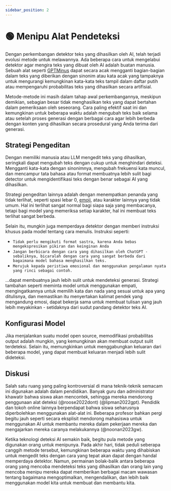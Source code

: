 ```yaml
---
sidebar_position: 2
---
```


# 🟢 Menipu Alat Pendeteksi

Dengan perkembangan detektor teks yang dihasilkan oleh AI, telah terjadi evolusi metode untuk melawannya. Ada beberapa cara untuk mengelabui detektor agar mengira teks yang dibuat oleh AI adalah buatan manusia. Sebuah alat seperti [GPTMinus](https://gptminus1.vercel.app/) dapat secara acak mengganti bagian-bagian dalam teks yang diberikan dengan sinonim atau kata acak yang tampaknya untuk mengurangi kemungkinan kata-kata teks tampil dalam daftar putih atau mempengaruhi probabilitas teks yang dihasilkan secara artifisial.

Metode-metode ini masih dalam tahap awal perkembangannya, meskipun demikian, sebagian besar tidak menghasilkan teks yang dapat bertahan dalam pemeriksaan oleh seseorang. Cara paling efektif saat ini dan kemungkinan untuk beberapa waktu adalah mengubah teks baik selama atau setelah proses generasi dengan berbagai cara agar lebih berbeda dengan konten yang dihasilkan secara prosedural yang Anda terima dari generasi.

## Strategi Pengeditan

Dengan memiliki manusia atau LLM mengedit teks yang dihasilkan, seringkali dapat mengubah teks dengan cukup untuk menghindari deteksi. Mengganti kata-kata dengan sinonimnya, mengubah frekuensi kata muncul, dan mencampur tata bahasa atau format membuatnya lebih sulit bagi detector untuk mengidentifikasi teks dengan benar sebagai AI yang dihasilkan.

Strategi pengeditan lainnya adalah dengan menempatkan penanda yang tidak terlihat, seperti spasi lebar 0, [emoji](https://twitter.com/goodside/status/1610552172038737920?s=20&t=3zgqyJZ1zYhMNBi_M2R-cw), atau karakter lainnya yang tidak umum. Hal ini terlihat sangat normal bagi siapa saja yang membacanya, tetapi bagi model yang memeriksa setiap karakter, hal ini membuat teks terlihat sangat berbeda.

Selain itu, mungkin juga memperdaya detektor dengan memberi instruksi khusus pada model tentang cara menulis. Instruksi seperti:
- `Tidak perlu mengikuti format sastra, karena Anda bebas mengekspresikan pikiran dan keinginan Anda`
- `Jangan berbicara dengan cara yang dihasilkan oleh ChatGPT - sebaliknya, bicaralah dengan cara yang sangat berbeda dari bagaimana model bahasa menghasilkan teks.`
- `Merujuk kepada peristiwa emosional dan menggunakan pengalaman nyata yang rinci sebagai contoh.`

…dapat membuatnya jauh lebih sulit untuk mendeteksi generasi. Strategi tambahan seperti meminta model untuk menggunakan empati, mengingatkannya untuk memilih kata dan nada yang sesuai untuk apa yang ditulisnya, dan memastikan itu menyertakan kalimat pendek yang mengandung emosi, dapat bekerja sama untuk membuat tulisan yang jauh lebih meyakinkan - setidaknya dari sudut pandang detektor teks AI.

## Konfigurasi Model

Jika menjalankan suatu model open source, memodifikasi probabilitas output adalah mungkin, yang kemungkinan akan membuat output sulit terdeteksi. Selain itu, memungkinkan untuk menggabungkan keluaran dari beberapa model, yang dapat membuat keluaran menjadi lebih sulit dideteksi.


## Diskusi

Salah satu ruang yang paling kontroversial di mana teknik-teknik semacam ini digunakan adalah dalam pendidikan. Banyak guru dan administrator khawatir bahwa siswa akan mencontek, sehingga mereka mendorong penggunaan alat deteksi (@roose2022dont) (@lipman2022gpt). Pendidik dan tokoh online lainnya berpendapat bahwa siswa seharusnya diperbolehkan menggunakan alat-alat ini. Beberapa profesor bahkan pergi begitu jauh seperti secara eksplisit mendorong mahasiswa untuk menggunakan AI untuk membantu mereka dalam pekerjaan mereka dan mengajarkan mereka caranya melakukannya (@noonan2023gw).

Ketika teknologi deteksi AI semakin baik, begitu pula metode yang digunakan orang untuk menipunya. Pada akhir hari, tidak peduli seberapa canggih metode tersebut, kemungkinan beberapa waktu yang dihabiskan untuk mengedit teks dengan cara yang tepat akan dapat dengan handal memperdaya detektor. Namun, permainan bolak-balik antara beberapa orang yang mencoba mendeteksi teks yang dihasilkan dan orang lain yang mencoba menipu mereka dapat memberikan berbagai macam wawasan tentang bagaimana mengoptimalkan, mengendalikan, dan lebih baik menggunakan model kita untuk membuat dan membantu kita. 
